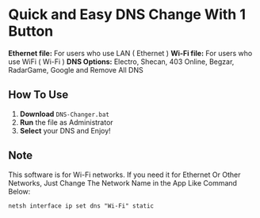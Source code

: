 # Quick and Easy DNS Change With 1 Button
**Ethernet file:** For users who use LAN ( Ethernet )
**Wi-Fi file:** For users who use WiFi ( Wi-Fi )
**DNS Options:** Electro, Shecan, 403 Online, Begzar, RadarGame, Google and Remove All DNS

## How To Use

1. **Download** `DNS-Changer.bat`
2. **Run** the file as Administrator
3. **Select** your DNS and Enjoy!

## Note
This software is for Wi-Fi networks. If you need it for Ethernet Or Other Networks, Just Change The Network Name in the App Like Command Below:
```shell
netsh interface ip set dns "Wi-Fi" static
